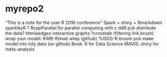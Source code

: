 # myrepo2
 “This is a note for the user R 2016 conference"
 Spark + shiny + Rmarkdown sparkleyR ?
 RcppParallel for parallel computing with c
 ddR pck distribute the data?
 htmlwedges interactive graphs  ?crosstalk (filtering link brush)
 wrap your model: KWB-R/kwb.wtap (github) ?USGS-R
 broom pck make model into tidy data  (on github) Book: R for Data Science 
 MAVIS: shiny for meta-analysis